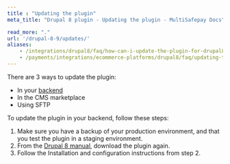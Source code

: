 ```yaml
---
title : "Updating the plugin"
meta_title: "Drupal 8 plugin - Updating the plugin - MultiSafepay Docs"

read_more: "."
url: '/drupal-8-9/updates/'
aliases: 
    - /integrations/drupal8/faq/how-can-i-update-the-plugin-for-drupal8/
    - /payments/integrations/ecommerce-platforms/drupal8/faq/updating-the-plugin/
---
```


There are 3 ways to update the plugin:

- In your [backend](/glossaries/multisafepay-glossary/#backend)
- In the CMS marketplace 
- Using SFTP

To update the plugin in your backend, follow these steps:

1. Make sure you have a backup of your production environment, and that you test the plugin in a staging environment.
2. From the [Drupal 8 manual](/payments/integrations/ecommerce-platforms/drupal8/#manual), download the plugin again.
3. Follow the Installation and configuration instructions from step 2.